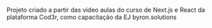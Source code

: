 Projeto criado a partir das video aulas do curso de Next.js e React da plataforma Cod3r, como capacitação da EJ byron.solutions
